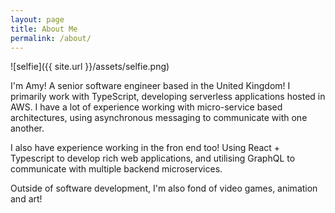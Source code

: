 ```yaml
---
layout: page
title: About Me
permalink: /about/
---
```


![selfie]({{ site.url }}/assets/selfie.png)

I'm Amy! A senior software engineer based in the United Kingdom! I primarily work with TypeScript,
developing serverless applications hosted in AWS. I have a lot of experience working with
micro-service based architectures, using asynchronous messaging to communicate with one another.

I also have experience working in the fron end too! Using React + Typescript to develop rich
web applications, and utilising GraphQL to communicate with multiple backend microservices.

Outside of software development, I'm also fond of video games, animation and art!
